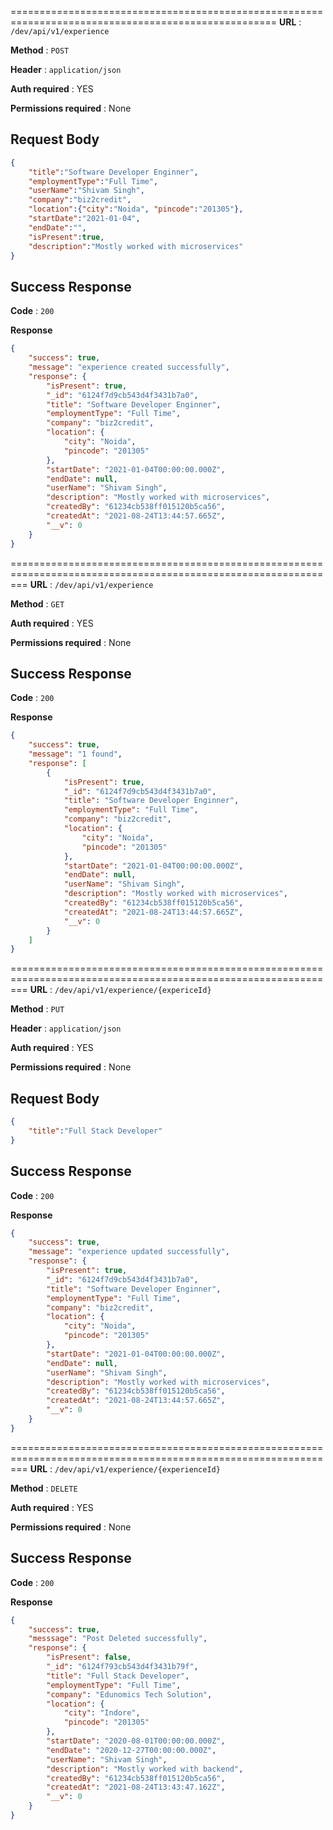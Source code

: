 ====================================================================================================
**URL** : `/dev/api/v1/experience`

**Method** : `POST`

**Header** : `application/json`

**Auth required** : YES

**Permissions required** : None

## Request Body 

```json
{
    "title":"Software Developer Enginner",
    "employmentType":"Full Time",
    "userName":"Shivam Singh",
    "company":"biz2credit",
    "location":{"city":"Noida", "pincode":"201305"},
    "startDate":"2021-01-04",
    "endDate":"",
    "isPresent":true,
    "description":"Mostly worked with microservices"
}
```
## Success Response 

**Code** : `200`

**Response**

```json
{
    "success": true,
    "message": "experience created successfully",
    "response": {
        "isPresent": true,
        "_id": "6124f7d9cb543d4f3431b7a0",
        "title": "Software Developer Enginner",
        "employmentType": "Full Time",
        "company": "biz2credit",
        "location": {
            "city": "Noida",
            "pincode": "201305"
        },
        "startDate": "2021-01-04T00:00:00.000Z",
        "endDate": null,
        "userName": "Shivam Singh",
        "description": "Mostly worked with microservices",
        "createdBy": "61234cb538ff015120b5ca56",
        "createdAt": "2021-08-24T13:44:57.665Z",
        "__v": 0
    }
}
```

===============================================================================================================
**URL** : `/dev/api/v1/experience`

**Method** : `GET`

**Auth required** : YES

**Permissions required** : None

## Success Response 

**Code** : `200`

**Response**

```json
{
    "success": true,
    "message": "1 found",
    "response": [
        {
            "isPresent": true,
            "_id": "6124f7d9cb543d4f3431b7a0",
            "title": "Software Developer Enginner",
            "employmentType": "Full Time",
            "company": "biz2credit",
            "location": {
                "city": "Noida",
                "pincode": "201305"
            },
            "startDate": "2021-01-04T00:00:00.000Z",
            "endDate": null,
            "userName": "Shivam Singh",
            "description": "Mostly worked with microservices",
            "createdBy": "61234cb538ff015120b5ca56",
            "createdAt": "2021-08-24T13:44:57.665Z",
            "__v": 0
        }
    ]
}
```

===============================================================================================================
**URL** : `/dev/api/v1/experience/{expericeId}`

**Method** : `PUT`

**Header** : `application/json`

**Auth required** : YES

**Permissions required** : None

## Request Body 

```json
{
    "title":"Full Stack Developer"
}
```
## Success Response 

**Code** : `200`

**Response**

```json
{
    "success": true,
    "message": "experience updated successfully",
    "response": {
        "isPresent": true,
        "_id": "6124f7d9cb543d4f3431b7a0",
        "title": "Software Developer Enginner",
        "employmentType": "Full Time",
        "company": "biz2credit",
        "location": {
            "city": "Noida",
            "pincode": "201305"
        },
        "startDate": "2021-01-04T00:00:00.000Z",
        "endDate": null,
        "userName": "Shivam Singh",
        "description": "Mostly worked with microservices",
        "createdBy": "61234cb538ff015120b5ca56",
        "createdAt": "2021-08-24T13:44:57.665Z",
        "__v": 0
    }
}
```

===============================================================================================================
**URL** : `/dev/api/v1/experience/{experienceId}`

**Method** : `DELETE`

**Auth required** : YES

**Permissions required** : None

## Success Response 

**Code** : `200`

**Response**

```json
{
    "success": true,
    "messsage": "Post Deleted successfully",
    "response": {
        "isPresent": false,
        "_id": "6124f793cb543d4f3431b79f",
        "title": "Full Stack Developer",
        "employmentType": "Full Time",
        "company": "Edunomics Tech Solution",
        "location": {
            "city": "Indore",
            "pincode": "201305"
        },
        "startDate": "2020-08-01T00:00:00.000Z",
        "endDate": "2020-12-27T00:00:00.000Z",
        "userName": "Shivam Singh",
        "description": "Mostly worked with backend",
        "createdBy": "61234cb538ff015120b5ca56",
        "createdAt": "2021-08-24T13:43:47.162Z",
        "__v": 0
    }
}
```
